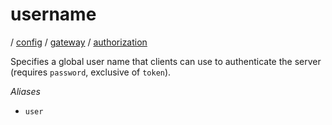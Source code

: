 # username

/ [config](/ref/config/index.md) / [gateway](/ref/config/config/gateway/index.md) / [authorization](/ref/config/config/gateway/authorization/index.md) 

Specifies a global user name that clients can use to authenticate
the server (requires `password`, exclusive of `token`).

*Aliases*
- `user`

